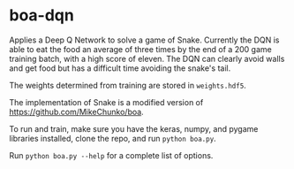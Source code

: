 # boa-dqn

Applies a Deep Q Network to solve a game of Snake. Currently the DQN is able to eat the food an average of three times by the end of a 200 game training batch, with a high score of eleven. The DQN can clearly avoid walls and get food but has a difficult time avoiding the snake's tail.

The weights determined from training are stored in `weights.hdf5`.

The implementation of Snake is a modified version of https://github.com/MikeChunko/boa.

To run and train, make sure you have the keras, numpy, and pygame libraries installed, clone the repo, and run `python boa.py`.

Run `python boa.py --help` for a complete list of options.
